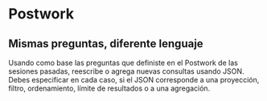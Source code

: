 # Postwork

## Mismas preguntas, diferente lenguaje

Usando como base las preguntas que definiste en el Postwork de las sesiones pasadas, reescribe o agrega nuevas consultas usando JSON. Debes especificar en cada caso, si el JSON corresponde a una proyección, filtro, ordenamiento, límite de resultados o a una agregación.
